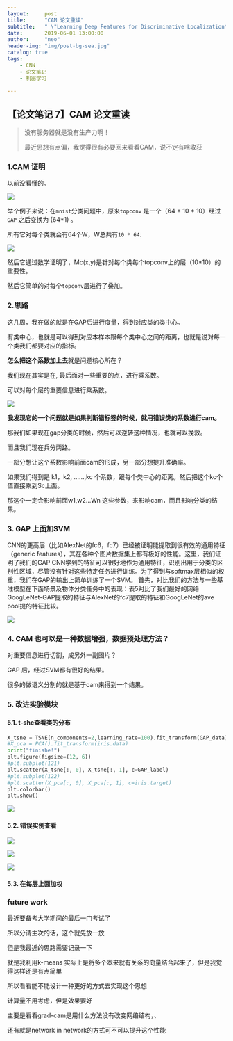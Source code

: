 ```yaml
---
layout:     post
title:      "CAM 论文重读"
subtitle:   " \"Learning Deep Features for Discriminative Localization\""
date:       2019-06-01 13:00:00
author:     "neo"
header-img: "img/post-bg-sea.jpg"
catalog: true
tags:
    - CNN
    - 论文笔记
    - 机器学习

---
```


## 【论文笔记 7】CAM 论文重读

> 没有服务器就是没有生产力啊！
>
> 最近思想有点偏，我觉得很有必要回来看看CAM，说不定有啥收获

### 1.CAM 证明

以前没看懂的。

![](http://jackyanghc-picture.oss-cn-beijing.aliyuncs.com/007bgNxTly1g1hmik7lm5j30rv0e10xx.jpg%29)

举个例子来说：在`mnist`分类问题中，原来`topconv` 是一个（64 * 10 * 10）经过`GAP` 之后变换为  (64*1) 。

所有它对每个类就会有64个W，W总共有`10 * 64`.

![](https://jackyanghc-picture.oss-cn-beijing.aliyuncs.com/20190601210810.png)

然后它通过数学证明了，Mc(x,y)是针对每个类每个topconv上的层（10*10）的重要性。

然后它简单的对每个`topconv`层进行了叠加。

### 2.思路

这几周，我在做的就是在GAP后进行度量，得到对应类的类中心。

有类中心，也就是可以得到对应本样本跟每个类中心之间的距离，也就是说对每一个类我们都要对应的指标。

**怎么把这个系数加上去**就是问题核心所在？

我们现在其实是在, 最后面对一些重要的点，进行乘系数。

可以对每个层的重要信息进行乘系数。

![](https://jackyanghc-picture.oss-cn-beijing.aliyuncs.com/20190601215059.png)

**我发现它的一个问题就是如果判断错标签的时候，就用错误类的系数进行cam。**

那我们如果现在gap分类的时候，然后可以逆转这种情况，也就可以挽救。

而且我们现在兵分两路。

一部分想让这个系数影响前面cam的形成，另一部分想提升准确率。

如果我们得到是 k1，k2, ......,kc 个系数，跟每个类中心的距离。然后把这个kc个值直接乘到Sc上面。

那这个一定会影响前面w1,w2...Wn 这些参数，来影响cam，而且影响分类的结果。

### 3. GAP 上面加SVM

CNN的更高层（比如AlexNet的fc6，fc7）已经被证明能提取到很有效的通用特征（generic features），其在各种个图片数据集上都有极好的性能。这里，我们证明了我们的GAP CNN学到的特征可以很好地作为通用特征，识别出用于分类的区别性区域，尽管没有针对这些特定任务进行训练。为了得到与softmax层相似的权重，我们在GAP的输出上简单训练了一个SVM。
 首先，对比我们的方法与一些基准模型在下面场景及物体分类任务中的表现：表5对比了我们最好的网络GoogLeNet-GAP提取的特征与AlexNet的fc7提取的特征和GoogLeNet的ave pool提的特征比较。

![](https://jackyanghc-picture.oss-cn-beijing.aliyuncs.com/20190601222038.png)

### 4. CAM  也可以是一种数据增强，数据预处理方法？

对重要信息进行切割，成另外一副图片？

GAP 后，经过SVM都有很好的结果。

很多的做语义分割的就是基于cam来得到一个结果。

### 5. 改进实验模块

#### 5.1. t-she查看类的分布

```python
X_tsne = TSNE(n_components=2,learning_rate=100).fit_transform(GAP_data)
#X_pca = PCA().fit_transform(iris.data)
print("finishe!")
plt.figure(figsize=(12, 6))
#plt.subplot(121)
plt.scatter(X_tsne[:, 0], X_tsne[:, 1], c=GAP_label)
#plt.subplot(122)
#plt.scatter(X_pca[:, 0], X_pca[:, 1], c=iris.target)
plt.colorbar()
plt.show() 
```

![](https://jackyanghc-picture.oss-cn-beijing.aliyuncs.com/20190606082850.png)

#### 5.2. 错误实例查看

![](https://jackyanghc-picture.oss-cn-beijing.aliyuncs.com/20190606090113.png)

![](https://jackyanghc-picture.oss-cn-beijing.aliyuncs.com/20190606090147.png)

![](https://jackyanghc-picture.oss-cn-beijing.aliyuncs.com/20190606090258.png)

#### 5.3. 在每层上面加权

### future work

最近要备考大学期间的最后一门考试了

所以分请主次的话，这个就先放一放

但是我最近的思路需要记录一下

就是我利用k-means 实际上是将多个本来就有关系的向量结合起来了，但是我觉得这样还是有点简单

所以看看能不能设计一种更好的方式去实现这个思想

计算量不用考虑，但是效果要好

主要是看看grad-cam是用什么方法没有改变网络结构，、

还有就是network in network的方式可不可以提升这个性能